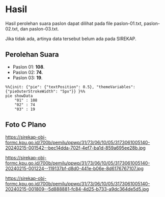 # Hasil

Hasil perolehan suara paslon dapat dilihat pada file paslon-01.txt, paslon-02.txt, dan paslon-03.txt.

Jika tidak ada, artinya data tersebut belum ada pada SIREKAP.

## Perolehan Suara

 * Paslon 01: **108**.
 * Paslon 02: **74**.
 * Paslon 03: **19**.

```mermaid
%%{init: {"pie": {"textPosition": 0.5}, "themeVariables": {"pieOuterStrokeWidth": "5px"}} }%%
pie showData
    "01" : 108
    "02" : 74
    "03" : 19
```
## Foto C Plano

https://sirekap-obj-formc.kpu.go.id/700b/pemilu/ppwp/31/73/06/10/05/3173061005140-20240215-001542--bec14dda-702f-4ef7-ba1d-859a695ee28b.jpg

https://sirekap-obj-formc.kpu.go.id/700b/pemilu/ppwp/31/73/06/10/05/3173061005140-20240215-001224--119137bf-d8d0-441e-b06e-8d6176767107.jpg

https://sirekap-obj-formc.kpu.go.id/700b/pemilu/ppwp/31/73/06/10/05/3173061005140-20240215-001809--5d888881-fc84-4d25-b733-a9dc364de5d5.jpg
